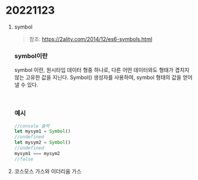# 20221123

1. symbol
   > 참조: https://2ality.com/2014/12/es6-symbols.html
    ### symbol이란
    symbol 이란, 원시타입 데이터 형중 하나로, 다른 어떤 데이터와도 형태가 겹치지 않는 고유한 값을 지닌다. 
    Symbol() 생성자를 사용하여, symbol 형태의 값을 얻어낼 수 있다.

    <br>

    ### 예시
    ```ts
    //console 출력
    let mysym1 = Symbol()
    //undefined
    let mysym2 = Symbol()
    //undefined
    mysym1 === mysym2
    //false
    ```


2. 코스모스 가스와  이더리움 가스 
